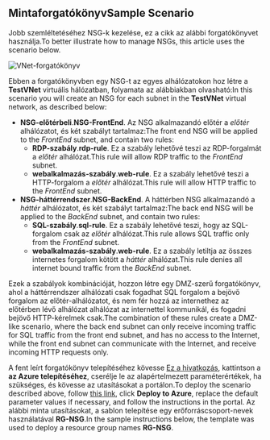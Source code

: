 ## <a name="sample-scenario"></a><span data-ttu-id="c72d6-101">Mintaforgatókönyv</span><span class="sxs-lookup"><span data-stu-id="c72d6-101">Sample Scenario</span></span>
<span data-ttu-id="c72d6-102">Jobb szemléltetéséhez NSG-k kezelése, ez a cikk az alábbi forgatókönyvet használja.</span><span class="sxs-lookup"><span data-stu-id="c72d6-102">To better illustrate how to manage NSGs, this article uses the scenario below.</span></span>

![VNet-forgatókönyv](./media/virtual-networks-create-nsg-scenario-include/figure1.png)

<span data-ttu-id="c72d6-104">Ebben a forgatókönyvben egy NSG-t az egyes alhálózatokon hoz létre a **TestVNet** virtuális hálózatban, folyamata az alábbiakban olvasható:</span><span class="sxs-lookup"><span data-stu-id="c72d6-104">In this scenario you will create an NSG for each subnet in the **TestVNet** virtual network, as described below:</span></span> 

* <span data-ttu-id="c72d6-105">**NSG-előtérbeli**.</span><span class="sxs-lookup"><span data-stu-id="c72d6-105">**NSG-FrontEnd**.</span></span> <span data-ttu-id="c72d6-106">Az NSG alkalmazandó előtér a *előtér* alhálózatot, és két szabályt tartalmaz:</span><span class="sxs-lookup"><span data-stu-id="c72d6-106">The front end NSG will be applied to the *FrontEnd* subnet, and contain two rules:</span></span>    
  * <span data-ttu-id="c72d6-107">**RDP-szabály**.</span><span class="sxs-lookup"><span data-stu-id="c72d6-107">**rdp-rule**.</span></span> <span data-ttu-id="c72d6-108">Ez a szabály lehetővé teszi az RDP-forgalmát a *előtér* alhálózat.</span><span class="sxs-lookup"><span data-stu-id="c72d6-108">This rule will allow RDP traffic to the *FrontEnd* subnet.</span></span>
  * <span data-ttu-id="c72d6-109">**webalkalmazás-szabály**.</span><span class="sxs-lookup"><span data-stu-id="c72d6-109">**web-rule**.</span></span> <span data-ttu-id="c72d6-110">Ez a szabály lehetővé teszi a HTTP-forgalom a *előtér* alhálózat.</span><span class="sxs-lookup"><span data-stu-id="c72d6-110">This rule will allow HTTP traffic to the *FrontEnd* subnet.</span></span>
* <span data-ttu-id="c72d6-111">**NSG-háttérrendszer**.</span><span class="sxs-lookup"><span data-stu-id="c72d6-111">**NSG-BackEnd**.</span></span> <span data-ttu-id="c72d6-112">A háttérben NSG alkalmazandó a *háttér* alhálózatot, és két szabályt tartalmaz:</span><span class="sxs-lookup"><span data-stu-id="c72d6-112">The back end NSG will be applied to the *BackEnd* subnet, and contain two rules:</span></span>    
  * <span data-ttu-id="c72d6-113">**SQL-szabály**.</span><span class="sxs-lookup"><span data-stu-id="c72d6-113">**sql-rule**.</span></span> <span data-ttu-id="c72d6-114">Ez a szabály lehetővé teszi, hogy az SQL-forgalom csak az *előtér* alhálózat.</span><span class="sxs-lookup"><span data-stu-id="c72d6-114">This rule allows SQL traffic only from the *FrontEnd* subnet.</span></span>
  * <span data-ttu-id="c72d6-115">**webalkalmazás-szabály**.</span><span class="sxs-lookup"><span data-stu-id="c72d6-115">**web-rule**.</span></span> <span data-ttu-id="c72d6-116">Ez a szabály letiltja az összes internetes forgalom kötött a *háttér* alhálózat.</span><span class="sxs-lookup"><span data-stu-id="c72d6-116">This rule denies all internet bound traffic from the *BackEnd* subnet.</span></span>

<span data-ttu-id="c72d6-117">Ezek a szabályok kombinációját, hozzon létre egy DMZ-szerű forgatókönyv, ahol a háttérrendszer alhálózati csak fogadhat SQL forgalom a bejövő forgalom az előtér-alhálózatot, és nem fér hozzá az internethez az előtérben lévő alhálózat alhálózat az internettel kommunikál, és fogadni bejövő HTTP-kérelmek csak.</span><span class="sxs-lookup"><span data-stu-id="c72d6-117">The combination of these rules create a DMZ-like scenario, where the back end subnet can only receive incoming traffic for SQL traffic from the front end subnet, and has no access to the Internet, while the front end subnet can communicate with the Internet, and receive incoming HTTP requests only.</span></span>

<span data-ttu-id="c72d6-118">A fent leírt forgatókönyv telepítéséhez kövesse [Ez a hivatkozás](http://github.com/telmosampaio/azure-templates/tree/master/201-IaaS-WebFrontEnd-SQLBackEnd-NSG), kattintson a **az Azure telepítéséhez**, cserélje le az alapértelmezett paraméterértékek, ha szükséges, és kövesse az utasításokat a portálon.</span><span class="sxs-lookup"><span data-stu-id="c72d6-118">To deploy the scenario described above, follow [this link](http://github.com/telmosampaio/azure-templates/tree/master/201-IaaS-WebFrontEnd-SQLBackEnd-NSG), click **Deploy to Azure**, replace the default parameter values if necessary, and follow the instructions in the portal.</span></span> <span data-ttu-id="c72d6-119">Az alábbi minta utasításokat, a sablon telepítése egy erőforráscsoport-nevek használatával **RG-NSG**.</span><span class="sxs-lookup"><span data-stu-id="c72d6-119">In the sample instructions below, the template was used to deploy a resource group names **RG-NSG**.</span></span> 

